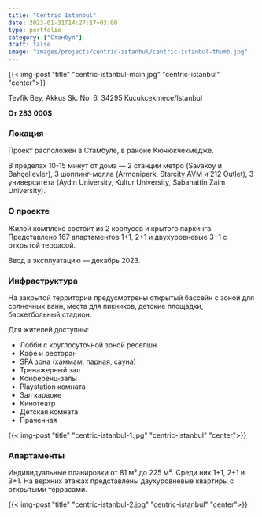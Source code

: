 ```yaml
---
title: "Centric Istanbul"
date: 2023-01-31T14:27:17+03:00
type: portfolio
category: ["Стамбул"]
draft: false
image: "images/projects/centric-istanbul/centric-istanbul-thumb.jpg"
---
```


{{< img-post "title" "centric-istanbul-main.jpg" "centric-istanbul" "center">}}

Tevfik Bey, Akkus Sk. No: 6, 34295 Kucukcekmece/Istanbul

**От 283 000$**

### Локация

Проект расположен в Стамбуле, в районе Кючюкчекмедже. 

В пределах 10-15 минут от дома — 2 станции метро (Savakoy и Bahçelievler), 3 шоппинг-молла (Armonipark, Starcity AVM и 212 Outlet), 3 университета (Aydın University, Kultur University, Sabahattin Zaim University).

### О проекте

Жилой комплекс состоит из 2 корпусов и крытого паркинга. 
Представлено 167 апартаментов 1+1, 2+1 и двухуровневые 3+1 с открытой террасой.

Ввод в эксплуатацию — декабрь 2023.

### Инфраструктура 

На закрытой территории предусмотрены открытый бассейн с зоной для солнечных ванн, места для пикников, детские площадки, баскетбольный стадион.

Для жителей доступны:
- Лобби с круглосуточной зоной ресепшн
- Кафе и ресторан
- SPA зона (хаммам, парная, сауна)
- Тренажерный зал 
- Конференц-залы
- Playstation комната
- Зал караоке
- Кинотеатр
- Детская комната
- Прачечная

{{< img-post "title" "centric-istanbul-1.jpg" "centric-istanbul" "center">}}

### Апартаменты

Индивидуальные планировки от 81 м² до 225 м². Среди них 1+1, 2+1 и 3+1. На верхних этажах представлены двухуровневые квартиры с открытыми террасами. 


{{< img-post "title" "centric-istanbul-2.jpg" "centric-istanbul" "center">}}
